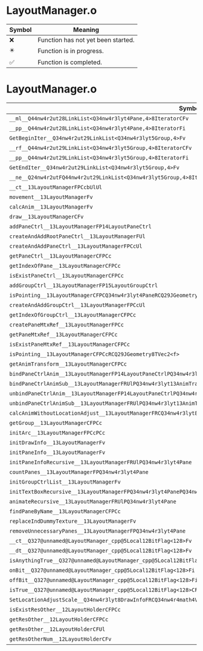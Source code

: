 # LayoutManager.o
| Symbol | Meaning 
| ------------- | ------------- 
| :x: | Function has not yet been started. 
| :eight_pointed_black_star: | Function is in progress. 
| :white_check_mark: | Function is completed. 


# LayoutManager.o
| Symbol | Decompiled? |
| ------------- | ------------- |
| `__ml__Q44nw4r2ut28LinkList<Q34nw4r3lyt4Pane,4>8IteratorCFv` | :x: |
| `__pp__Q44nw4r2ut28LinkList<Q34nw4r3lyt4Pane,4>8IteratorFi` | :x: |
| `GetBeginIter__Q34nw4r2ut29LinkList<Q34nw4r3lyt5Group,4>Fv` | :x: |
| `__rf__Q44nw4r2ut29LinkList<Q34nw4r3lyt5Group,4>8IteratorCFv` | :x: |
| `__pp__Q44nw4r2ut29LinkList<Q34nw4r3lyt5Group,4>8IteratorFi` | :x: |
| `GetEndIter__Q34nw4r2ut29LinkList<Q34nw4r3lyt5Group,4>Fv` | :x: |
| `__ne__Q24nw4r2utFQ44nw4r2ut29LinkList<Q34nw4r3lyt5Group,4>8IteratorQ44nw4r2ut29LinkList<Q34nw4r3lyt5Group,4>8Iterator` | :x: |
| `__ct__13LayoutManagerFPCcbUlUl` | :x: |
| `movement__13LayoutManagerFv` | :x: |
| `calcAnim__13LayoutManagerFv` | :x: |
| `draw__13LayoutManagerCFv` | :x: |
| `addPaneCtrl__13LayoutManagerFP14LayoutPaneCtrl` | :x: |
| `createAndAddRootPaneCtrl__13LayoutManagerFUl` | :x: |
| `createAndAddPaneCtrl__13LayoutManagerFPCcUl` | :x: |
| `getPaneCtrl__13LayoutManagerCFPCc` | :x: |
| `getIndexOfPane__13LayoutManagerCFPCc` | :x: |
| `isExistPaneCtrl__13LayoutManagerCFPCc` | :x: |
| `addGroupCtrl__13LayoutManagerFP15LayoutGroupCtrl` | :x: |
| `isPointing__13LayoutManagerCFPCQ34nw4r3lyt4PaneRCQ29JGeometry8TVec2<f>` | :x: |
| `createAndAddGroupCtrl__13LayoutManagerFPCcUl` | :x: |
| `getIndexOfGroupCtrl__13LayoutManagerCFPCc` | :x: |
| `createPaneMtxRef__13LayoutManagerFPCc` | :x: |
| `getPaneMtxRef__13LayoutManagerCFPCc` | :x: |
| `isExistPaneMtxRef__13LayoutManagerCFPCc` | :x: |
| `isPointing__13LayoutManagerCFPCcRCQ29JGeometry8TVec2<f>` | :x: |
| `getAnimTransform__13LayoutManagerCFPCc` | :x: |
| `bindPaneCtrlAnim__13LayoutManagerFP14LayoutPaneCtrlPQ34nw4r3lyt13AnimTransform` | :x: |
| `bindPaneCtrlAnimSub__13LayoutManagerFRUlPQ34nw4r3lyt13AnimTransform` | :x: |
| `unbindPaneCtrlAnim__13LayoutManagerFP14LayoutPaneCtrlPQ34nw4r3lyt13AnimTransform` | :x: |
| `unbindPaneCtrlAnimSub__13LayoutManagerFRUlPQ34nw4r3lyt13AnimTransform` | :x: |
| `calcAnimWithoutLocationAdjust__13LayoutManagerFRCQ34nw4r3lyt8DrawInfo` | :x: |
| `getGroup__13LayoutManagerCFPCc` | :x: |
| `initArc__13LayoutManagerFPCcPCc` | :x: |
| `initDrawInfo__13LayoutManagerFv` | :x: |
| `initPaneInfo__13LayoutManagerFv` | :x: |
| `initPaneInfoRecursive__13LayoutManagerFRUlPQ34nw4r3lyt4Pane` | :x: |
| `countPanes__13LayoutManagerFPQ34nw4r3lyt4Pane` | :x: |
| `initGroupCtrlList__13LayoutManagerFv` | :x: |
| `initTextBoxRecursive__13LayoutManagerFPQ34nw4r3lyt4PanePQ34nw4r3lyt4PanePCcUl` | :x: |
| `animateRecursive__13LayoutManagerFRUlPQ34nw4r3lyt4Pane` | :x: |
| `findPaneByName__13LayoutManagerCFPCc` | :x: |
| `replaceIndDummyTexture__13LayoutManagerFv` | :x: |
| `removeUnnecessaryPanes__13LayoutManagerFPQ34nw4r3lyt4Pane` | :x: |
| `__ct__Q327@unnamed@LayoutManager_cpp@5Local12BitFlag<128>Fv` | :x: |
| `__dt__Q327@unnamed@LayoutManager_cpp@5Local12BitFlag<128>Fv` | :x: |
| `isAnythingTrue__Q327@unnamed@LayoutManager_cpp@5Local12BitFlag<128>CFv` | :x: |
| `onBit__Q327@unnamed@LayoutManager_cpp@5Local12BitFlag<128>Fi` | :x: |
| `offBit__Q327@unnamed@LayoutManager_cpp@5Local12BitFlag<128>Fi` | :x: |
| `isTrue__Q327@unnamed@LayoutManager_cpp@5Local12BitFlag<128>CFi` | :x: |
| `SetLocationAdjustScale__Q34nw4r3lyt8DrawInfoFRCQ34nw4r4math4VEC2` | :x: |
| `isExistResOther__12LayoutHolderCFPCc` | :x: |
| `getResOther__12LayoutHolderCFPCc` | :x: |
| `getResOther__12LayoutHolderCFUl` | :x: |
| `getResOtherNum__12LayoutHolderCFv` | :x: |
